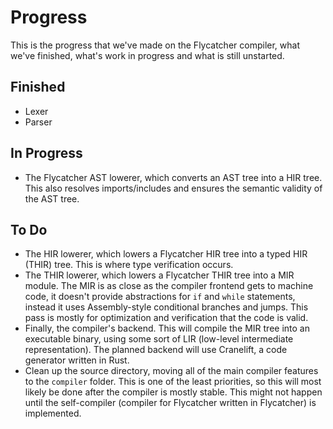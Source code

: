 # Progress
This is the progress that we've made on the Flycatcher compiler, what we've finished, what's work in progress and what is still unstarted.

## Finished
- Lexer
- Parser

## In Progress
- The Flycatcher AST lowerer, which converts an AST tree into a HIR tree.  This also resolves imports/includes and ensures the semantic validity of the AST tree.

## To Do
- The HIR lowerer, which lowers a Flycatcher HIR tree into a typed HIR (THIR) tree.  This is where type verification occurs.
- The THIR lowerer, which lowers a Flycatcher THIR tree into a MIR module.  The MIR is as close as the compiler frontend gets to machine code, it doesn't provide abstractions for `if` and `while` statements, instead it uses Assembly-style conditional branches and jumps.  This pass is mostly for optimization and verification that the code is valid.
- Finally, the compiler's backend.  This will compile the MIR tree into an executable binary, using some sort of LIR (low-level intermediate representation).  The planned backend will use Cranelift, a code generator written in Rust.
- Clean up the source directory, moving all of the main compiler features to the `compiler` folder.  This is one of the least priorities, so this will most likely be done after the compiler is mostly stable.  This might not happen until the self-compiler (compiler for Flycatcher written in Flycatcher) is implemented.